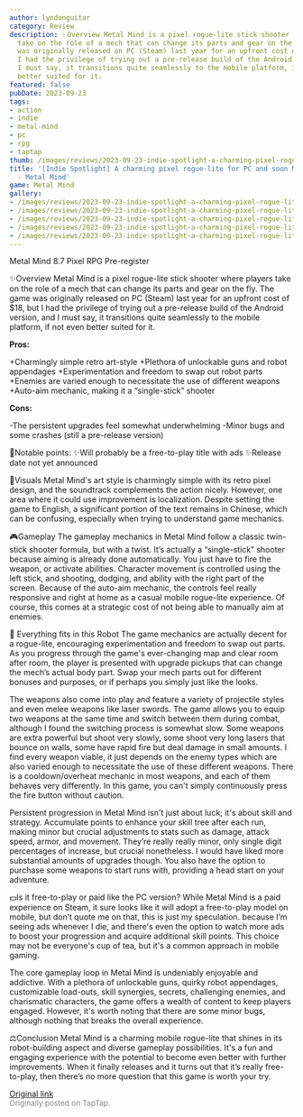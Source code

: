 ```yaml
---
author: lyndonguitar
category: Review
description: ✨Overview Metal Mind is a pixel rogue-lite stick shooter where players
  take on the role of a mech that can change its parts and gear on the fly. The game
  was originally released on PC (Steam) last year for an upfront cost of $18, but
  I had the privilege of trying out a pre-release build of the Android version, and
  I must say, it transitions quite seamlessly to the mobile platform, if not even
  better suited for it.
featured: false
pubDate: 2023-09-23
tags:
- action
- indie
- metal-mind
- pc
- rpg
- taptap
thumb: /images/reviews/2023-09-23-indie-spotlight-a-charming-pixel-rogue-lite-for-pc-and-soon-mobile--review---metal-mind-0.avif
title: '[Indie Spotlight] A charming pixel rogue-lite for PC and soon Mobile! | Review
  - Metal Mind'
game: Metal Mind
gallery:
- /images/reviews/2023-09-23-indie-spotlight-a-charming-pixel-rogue-lite-for-pc-and-soon-mobile--review---metal-mind-0.avif
- /images/reviews/2023-09-23-indie-spotlight-a-charming-pixel-rogue-lite-for-pc-and-soon-mobile--review---metal-mind-1.avif
- /images/reviews/2023-09-23-indie-spotlight-a-charming-pixel-rogue-lite-for-pc-and-soon-mobile--review---metal-mind-2.avif
- /images/reviews/2023-09-23-indie-spotlight-a-charming-pixel-rogue-lite-for-pc-and-soon-mobile--review---metal-mind-3.avif
- /images/reviews/2023-09-23-indie-spotlight-a-charming-pixel-rogue-lite-for-pc-and-soon-mobile--review---metal-mind-4.avif
---
```

Metal Mind
8.7
Pixel
RPG
Pre-register

✨Overview
Metal Mind is a pixel rogue-lite stick shooter where players take on the role of a mech that can change its parts and gear on the fly. The game was originally released on PC (Steam) last year for an upfront cost of $18, but I had the privilege of trying out a pre-release build of the Android version, and I must say, it transitions quite seamlessly to the mobile platform, if not even better suited for it.


**Pros:**


+Charmingly simple retro art-style
+Plethora of unlockable guns and robot appendages
+Experimentation and freedom to swap out robot parts
+Enemies are varied enough to necessitate the use of different weapons
+Auto-aim mechanic, making it a “single-stick” shooter


**Cons:**


-The persistent upgrades feel somewhat underwhelming
-Minor bugs and some crashes (still a pre-release version)

📝Notable points:
✨Will probably be a free-to-play title with ads
✨Release date not yet announced

🎨Visuals
Metal Mind's art style is charmingly simple with its retro pixel design, and the soundtrack complements the action nicely. However, one area where it could use improvement is localization. Despite setting the game to English, a significant portion of the text remains in Chinese, which can be confusing, especially when trying to understand game mechanics.

🎮Gameplay
The gameplay mechanics in Metal Mind follow a classic twin-stick shooter formula, but with a twist. It’s actually a “single-stick” shooter because aiming is already done automatically. You just have to fire the weapon, or activate abilities. Character movement is controlled using the left stick, and shooting, dodging, and ability with the right part of the screen. Because of the auto-aim mechanic, the controls feel really responsive and right at home as a casual mobile rogue-lite experience. Of course, this comes at a strategic cost of not being able to manually aim at enemies.

🦿 Everything fits in this Robot
The game mechanics are actually decent for a rogue-lite, encouraging experimentation and freedom to swap out parts. As you progress through the game's ever-changing map and clear room after room, the player is presented with upgrade pickups that can change the mech’s actual body part. Swap your mech parts out for different bonuses and purposes, or if perhaps you simply just like the looks.

The weapons also come into play and feature a variety of projectile styles and even melee weapons like laser swords. The game allows you to equip two weapons at the same time and switch between them during combat, although I found the switching process is somewhat slow. Some weapons are extra powerful but shoot very slowly, some shoot very long lasers that bounce on walls, some have rapid fire but deal damage in small amounts. I find every weapon viable, it just depends on the enemy types which are also varied enough to necessitate the use of these different weapons. There is a cooldown/overheat mechanic in most weapons, and each of them behaves very differently. In this game, you can't simply continuously press the fire button without caution.

Persistent progression in Metal Mind isn't just about luck; it's about skill and strategy. Accumulate points to enhance your skill tree after each run, making minor but crucial adjustments to stats such as damage, attack speed, armor, and movement. They’re really really minor, only single digit percentages of increase, but crucial nonetheless. I would have liked more substantial amounts of upgrades though. You also have the option to purchase some weapons to start runs with, providing a head start on your adventure.

💵Is it free-to-play or paid like the PC version?
While Metal Mind is a paid experience on Steam, it sure looks like it will adopt a free-to-play model on mobile, but don’t quote me on that, this is just my speculation. because I’m seeing ads whenever I die, and there's even the option to watch more ads to boost your progression and acquire additional skill points. This choice may not be everyone's cup of tea, but it's a common approach in mobile gaming.

The core gameplay loop in Metal Mind is undeniably enjoyable and addictive. With a plethora of unlockable guns, quirky robot appendages, customizable load-outs, skill synergies, secrets, challenging enemies, and charismatic characters, the game offers a wealth of content to keep players engaged. However, it's worth noting that there are some minor bugs, although nothing that breaks the overall experience.

⚖️Conclusion
Metal Mind is a charming mobile rogue-lite that shines in its robot-building aspect and diverse gameplay possibilities. It's a fun and engaging experience with the potential to become even better with further improvements. When it finally releases and it turns out that it’s really free-to-play, then there’s no more question that this game is worth your try.

[Original link](https://www.taptap.io/post/6336400)<br><span style="font-size: 0.95em; color: #888;">Originally posted on TapTap.</span>